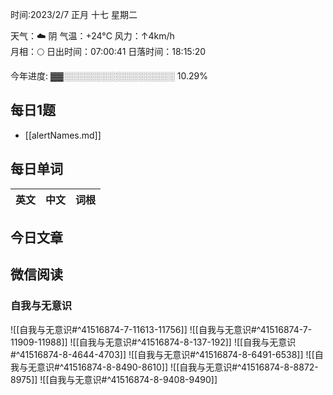 

时间:2023/2/7 正月 十七 星期二

天气：☁️   阴 气温：+24°C 风力：↑4km/h  
月相：🌕 日出时间：07:00:41 日落时间：18:15:20

今年进度: ▓▓░░░░░░░░░░░░░░░░░░ 10.29%


## 每日1题

- [[alertNames.md]]

## 每日单词

| 英文       | 中文       |词根|
| ---------- | ---------- | ---|


## 今日文章



## 微信阅读

<!-- start of weread -->

### 自我与无意识
![[自我与无意识#^41516874-7-11613-11756]]
![[自我与无意识#^41516874-7-11909-11988]]
![[自我与无意识#^41516874-8-137-192]]
![[自我与无意识#^41516874-8-4644-4703]]
![[自我与无意识#^41516874-8-6491-6538]]
![[自我与无意识#^41516874-8-8490-8610]]
![[自我与无意识#^41516874-8-8872-8975]]
![[自我与无意识#^41516874-8-9408-9490]]

<!-- end of weread -->
